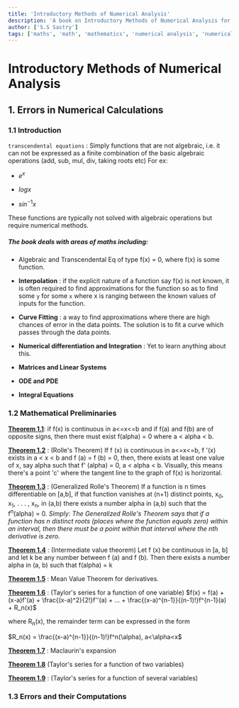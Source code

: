 ```yaml
---
title: 'Introductory Methods of Numerical Analysis'
description: 'A book on Introductory Methods of Numerical Analysis for higher mathematics.'
author: ['S.S Sastry']
tags: ['maths', 'math', 'mathematics', 'numerical analysis', 'numerical methods', 'analysis']
---
```


# Introductory Methods of Numerical Analysis

## 1. Errors in Numerical Calculations

### 1.1 Introduction

`transcendental equations` : Simply functions that are not algebraic, i.e. it can not be expressed as a finite combination of the basic algebraic operations (add, sub, mul, div, taking roots etc)
For ex:

- $e^x$

- $logx$

- $sin^{-1}x$

These functions are typically not solved with algebraic operations but require numerical methods.

##### The book deals with areas of maths including:

- Algebraic and Transcendental Eq of type f(x) = 0, where f(x) is some function.

- **Interpolation** : if the explicit nature of a function say f(x) is not known, it is often required to find approximations for the function so as to find some `y` for some `x` where x is ranging between the known values of inputs for the function.

- **Curve Fitting** : a way to find approximations where there are high chances of error in the data points.
  The solution is to fit a curve which passes through the data points.

- **Numerical differentiation and Integration** : Yet to learn anything about this.

- **Matrices and Linear Systems**

- **ODE and PDE**

- **Integral Equations**

### 1.2 Mathematical Preliminaries

<u>**Theorem 1.1**</u>: if f(x) is continuous in a<=x<=b and if f(a) and f(b) are of opposite signs, then there must exist f(alpha) = 0 where a < alpha < b.

**<u>Theorem 1.2</u>** : (Rolle's Theorem) If f (x) is continuous in a<=x<=b, f '(x) exists in a < x < b and f (a) = f (b) = 0, then, there exists at least one value of x, say alpha such that f' (alpha) = 0, a < alpha < b.
Visually, this means there's a point 'c' where the tangent line to the graph of f(x) is horizontal.

<u>**Theorem 1.3**</u> : (Generalized Rolle's Theorem) If a function is n times differentiable on [a,b], if that function vanishes at (n+1) distinct points, x<sub>0</sub>, x<sub>1</sub>, . . . , x<sub>n</sub>, in (a,b) there exists a number alpha in (a,b) such that the f<sup>n</sup>(alpha) = 0.
*Simply: The Generalized Rolle's Theorem says that if a function has n distinct roots (places where the function equals zero) within an interval, then there must be a point within that interval where the nth derivative is zero.*

<u>**Theorem 1.4**</u> : (Intermediate value theorem) Let f (x) be continuous in [a, b] and let k be any number between f (a) and f (b). Then there exists a number alpha in (a, b) such that f(alpha) = k 

<u>**Theorem 1.5**</u> : Mean Value Theorem for derivatives.

<u>**Theorem 1.6**</u> : (Taylor's series for a function of one variable)
$f(x) = f(a) + (x-a)f'(a) + \frac{(x-a)^2}{2!}f''(a) + ... + \frac{(x-a)^{n-1}}{(n-1)!}f^{n-1}(a) + R_n(x)$

where R<sub>n</sub>(x), the remainder term can be expressed in the form 

$R_n(x) = \frac{(x-a)^{n-1}}{(n-1)!}f^n(\alpha), a<\alpha<x$

**<u>Theorem 1.7</u>** : Maclaurin's expansion

**<u>Theorem 1.8</u>** (Taylor's series for a function of two variables)

**<u>Theorem 1.9</u>** : (Taylor's series for a function of several variables)

### 1.3 Errors and their Computations




